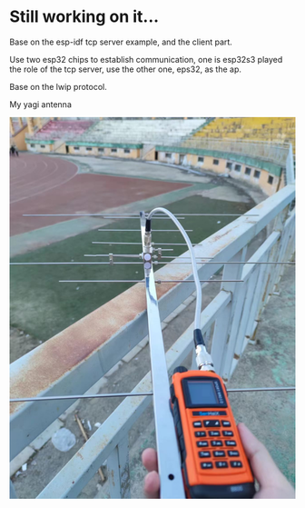 # Still working on it...

Base on the esp-idf tcp server example, and the client part.

Use two esp32 chips to establish communication, one is esp32s3 played the role of the tcp server, use the other one, eps32, as the ap.

Base on the lwip protocol.

My yagi antenna

![Local Image](./image/yagi%20antenna.jpg)
